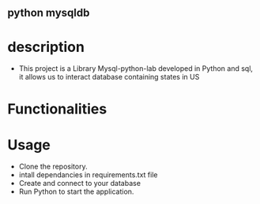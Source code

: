 ## python mysqldb
# description
- This project is a Library Mysql-python-lab developed in Python and sql, it allows us to interact database containing states in US 

# Functionalities
 

# Usage
- Clone the repository.
- intall dependancies in requirements.txt file
- Create and connect to your database
- Run Python to start the application.